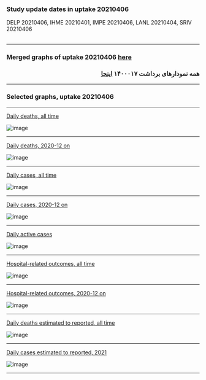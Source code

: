 
### Study update dates in uptake 20210406

DELP 20210406, IHME 20210401, IMPE 20210406, LANL 20210404, SRIV 20210406
<br/><br/>

****

### Merged graphs of uptake 20210406 [here](https://github.com/pourmalek/covir2/blob/main/20210406/graphs%20merged%20uptake%2020210401.pdf)

<div dir="rtl">
  
###  همه نمودارهای برداشت ۱۴۰۰۰۱۷ [اینجا](https://github.com/pourmalek/covir2/blob/main/20210406/graphs%20merged%20uptake%2020210401.pdf)
  
<div dir="ltr">

****

### Selected graphs, uptake 20210406

****

[Daily deaths, all time](https://github.com/pourmalek/covir2/blob/main/20210406/output/merge/graph%2011a%20COVID-19%20daily%20deaths%2C%20Iran%2C%20reference%20scenarios.pdf)

![image](https://user-images.githubusercontent.com/30849720/117931867-90e95400-b2b4-11eb-9770-1841c9e487e9.png)

****

[Daily deaths, 2020-12 on](https://github.com/pourmalek/covir2/blob/main/20210406/output/merge/graph%2012a%20COVID-19%20daily%20deaths%2C%20Iran%2C%20reference%20scenarios%2C%202020-12-01%20on.pdf)

![image](https://user-images.githubusercontent.com/30849720/117932039-c7bf6a00-b2b4-11eb-872f-9c754a6ff2e5.png)

****

[Daily cases, all time](https://github.com/pourmalek/covir2/blob/main/20210406/output/merge/graph%2021a%20COVID-19%20daily%20cases%2C%20Iran%2C%20reference%20scenarios.pdf)

![image](https://user-images.githubusercontent.com/30849720/117932183-ef163700-b2b4-11eb-8544-f625e61fcd13.png)

****

[Daily cases, 2020-12 on](https://github.com/pourmalek/covir2/blob/main/20210406/output/merge/graph%2022a%20COVID-19%20daily%20cases%2C%20Iran%2C%20reference%20scenarios%2C%202020-12-01%20on.pdf)

![image](https://user-images.githubusercontent.com/30849720/117932341-140aaa00-b2b5-11eb-94e0-d702dbe1570d.png)

****

[Daily active cases](https://github.com/pourmalek/covir2/blob/main/20210406/output/merge/graph%2062.1%20COVID-19%20daily%20active%20cases%20wo%20GHAN%20Hijri.pdf)

![image](https://user-images.githubusercontent.com/30849720/117932461-40262b00-b2b5-11eb-9741-f42f7f3e329e.png)

****

[Hospital-related outcomes, all time](https://github.com/pourmalek/covir2/blob/main/20210406/output/merge/graph%2071%20COVID-19%20hospital-related%20outcomes.pdf)

![image](https://user-images.githubusercontent.com/30849720/117932645-78c60480-b2b5-11eb-8d4d-8b8fe60547c7.png)

****

[Hospital-related outcomes, 2020-12 on](https://github.com/pourmalek/covir2/blob/main/20210406/output/merge/graph%2073%20COVID-19%20hospital-related%20outcomes%2C%20wo%20extremes%2C%202020-12-01%20on.pdf)

![image](https://user-images.githubusercontent.com/30849720/117932792-a90da300-b2b5-11eb-8092-7c9d8d9d8181.png)

****

[Daily deaths estimated to reported, all time](https://github.com/pourmalek/covir2/blob/main/20210406/output/merge/graph%2091%20COVID-19%20daily%20deaths%20estimated%20to%20reported%2C%20Iran%2C%20reference%20scenarios.pdf)

![image](https://user-images.githubusercontent.com/30849720/117932952-e2dea980-b2b5-11eb-86f6-2abe7bf1530f.png)

****

[Daily cases estimated to reported, 2021](https://github.com/pourmalek/covir2/blob/main/20210406/output/merge/graph%2093%20COVID-19%20daily%20cases%20estimated%20to%20reported%2C%20Iran%2C%20reference%20scenarios%2C%202021-01-01%20on.pdf)

![image](https://user-images.githubusercontent.com/30849720/117933096-0e619400-b2b6-11eb-902a-1032bc0cc138.png)

****

